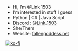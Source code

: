 - Hi, I’m @Link 1503
- I’m interested in stuff I guess
- Python | C# | Java Script
- Discord : [@Link_1503](https://discord.com/users/437310799258583050)
- She/Them
- Website: [fallengoddess.net](https://www.fallengoddess.net/)

[![ko-fi](https://ko-fi.com/img/githubbutton_sm.svg)](https://ko-fi.com/E1E2R5OGD)
